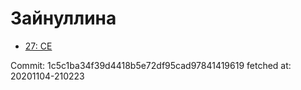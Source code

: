 # Зайнуллина
- [27: CE](27.md)

Commit: 1c5c1ba34f39d4418b5e72df95cad97841419619
 fetched at: 20201104-210223
